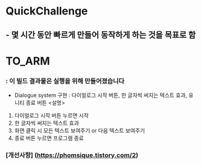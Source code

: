 # QuickChallenge
## - 몇 시간 동안 빠르게 만들어 동작하게 하는 것을 목표로 함






# TO_ARM
### : 이 빌드 결과물은 실행을 위해 만들어졌습니다
  - Dialogue system 구현
    : 다이얼로그 시작 버튼,
      한 글자씩 써지는 텍스트 효과,
      유니티 종료 버튼
<설명>
  1. 다이얼로그 시작 버튼 누르면 시작
  2. 한 글자씩 써지는 텍스트 효과
  3. 화면 클릭 시 모든 텍스트 보여주기 or 다음 텍스트 보여주기
  4. 종료 버튼 누르면 프로그램 종료
### [개선사항] (https://phomsique.tistory.com/2)
